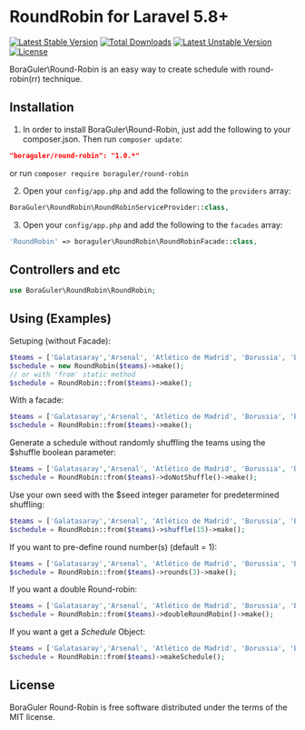 # RoundRobin for Laravel 5.8+
[![Latest Stable Version](https://poser.pugx.org/boraguler/round-robin/v/stable)](https://packagist.org/packages/boraguler/round-robin) [![Total Downloads](https://poser.pugx.org/boraguler/round-robin/downloads)](https://packagist.org/packages/boraguler/round-robin)
[![Latest Unstable Version](https://poser.pugx.org/boraguler/round-robin/v/unstable)](https://packagist.org/packages/boraguler/round-robin)
[![License](https://poser.pugx.org/boraguler/round-robin/license)](https://packagist.org/packages/boraguler/round-robin)

BoraGuler\Round-Robin is an easy way to create schedule with round-robin(rr) technique.

## Installation
1) In order to install BoraGuler\Round-Robin, just add the following to your composer.json. Then run `composer update`:
```json
"boraguler/round-robin": "1.0.*"
```
or run `composer require boraguler/round-robin`

2) Open your `config/app.php` and add the following to the `providers` array:
```php
BoraGuler\RoundRobin\RoundRobinServiceProvider::class,
```

3) Open your `config/app.php` and add the following to the `facades` array:
```php
'RoundRobin' => boraguler\RoundRobin\RoundRobinFacade::class,
```


## Controllers and etc
```php
use BoraGuler\RoundRobin\RoundRobin;
```


## Using (Examples)
Setuping (without Facade):
```php
$teams = ['Galatasaray','Arsenal', 'Atlético de Madrid', 'Borussia', 'Barcelona','Liverpool', 'Bayer 04', 'Real Madrid'];
$schedule = new RoundRobin($teams)->make();
// or with 'from' static method
$schedule = RoundRobin::from($teams)->make();
```

With a facade:
```php
$teams = ['Galatasaray','Arsenal', 'Atlético de Madrid', 'Borussia', 'Barcelona','Liverpool', 'Bayer 04', 'Real Madrid'];
$schedule = RoundRobin::from($teams)->make();
```


Generate a schedule without randomly shuffling the teams using the $shuffle boolean parameter:
```php
$teams = ['Galatasaray','Arsenal', 'Atlético de Madrid', 'Borussia', 'Barcelona','Liverpool', 'Bayer 04', 'Real Madrid'];
$schedule = RoundRobin::from($teams)->doNotShuffle()->make();
```

Use your own seed with the $seed integer parameter for predetermined shuffling:
```php
$teams = ['Galatasaray','Arsenal', 'Atlético de Madrid', 'Borussia', 'Barcelona','Liverpool', 'Bayer 04', 'Real Madrid'];
$schedule = RoundRobin::from($teams)->shuffle(15)->make();
```

If you want to pre-define round number(s) (default = 1):
```php
$teams = ['Galatasaray','Arsenal', 'Atlético de Madrid', 'Borussia', 'Barcelona','Liverpool', 'Bayer 04', 'Real Madrid'];
$schedule = RoundRobin::from($teams)->rounds(3)->make();
```

If you want a double Round-robin:
```php
$teams = ['Galatasaray','Arsenal', 'Atlético de Madrid', 'Borussia', 'Barcelona','Liverpool', 'Bayer 04', 'Real Madrid'];
$schedule = RoundRobin::from($teams)->doubleRoundRobin()->make();
```

If you want a get a *Schedule* Object:
```php
$teams = ['Galatasaray','Arsenal', 'Atlético de Madrid', 'Borussia', 'Barcelona','Liverpool', 'Bayer 04', 'Real Madrid'];
$schedule = RoundRobin::from($teams)->makeSchedule();
```

## License
BoraGuler Round-Robin is free software distributed under the terms of the MIT license.
